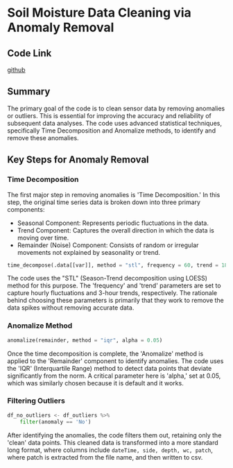# Soil Moisture Data Cleaning via Anomaly Removal

## Code Link

[github](https://github.com/aj-guerra/nitroleach/blob/main/lora/sensor-cleaning-r.ipynb)

## Summary

The primary goal of the code is to clean sensor data by removing anomalies or outliers. This is essential for improving the accuracy and reliability of subsequent data analyses. The code uses advanced statistical techniques, specifically Time Decomposition and Anomalize methods, to identify and remove these anomalies.

## Key Steps for Anomaly Removal

### Time Decomposition

The first major step in removing anomalies is 'Time Decomposition.' In this step, the original time series data is broken down into three primary components:

- Seasonal Component: Represents periodic fluctuations in the data.
- Trend Component: Captures the overall direction in which the data is moving over time.
- Remainder (Noise) Component: Consists of random or irregular movements not explained by seasonality or trend.

```python
time_decompose(.data[[var]], method = "stl", frequency = 60, trend = 180)
```

The code uses the "STL" (Season-Trend decomposition using LOESS) method for this purpose. The 'frequency' and 'trend' parameters are set to capture hourly fluctuations and 3-hour trends, respectively. The rationale behind choosing these parameters is primarily that they work to remove the data spikes without removing accurate data.

### Anomalize Method

```python
anomalize(remainder, method = "iqr", alpha = 0.05)
```

Once the time decomposition is complete, the 'Anomalize' method is applied to the 'Remainder' component to identify anomalies. The code uses the 'IQR' (Interquartile Range) method to detect data points that deviate significantly from the norm. A critical parameter here is 'alpha,' set at 0.05, which was similarly chosen because it is default and it works.

### Filtering Outliers

```python
df_no_outliers <- df_outliers %>%
    filter(anomaly == 'No')
```

After identifying the anomalies, the code filters them out, retaining only the 'clean' data points. This cleaned data is transformed into a more standard long format, where columns include `dateTime, side, depth, wc, patch`, where patch is extracted from the file name, and then written to csv.
